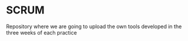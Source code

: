 # SCRUM
Repository where we are going to upload the own tools developed in the three weeks of each practice

